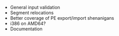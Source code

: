 - General input validation
- Segment relocations
- Better coverage of PE export/import shenanigans
- i386 on AMD64?
- Documentation
